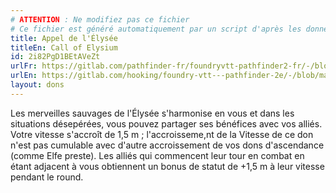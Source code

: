 ```yaml
---
# ATTENTION : Ne modifiez pas ce fichier
# Ce fichier est généré automatiquement par un script d'après les données du module Foundry VTT officiel et de sa traduction
title: Appel de l'Élysée
titleEn: Call of Elysium
id: 2i82PgD1BEtAVeZt
urlFr: https://gitlab.com/pathfinder-fr/foundryvtt-pathfinder2-fr/-/blob/master/data/feats/2i82PgD1BEtAVeZt.htm
urlEn: https://gitlab.com/hooking/foundry-vtt---pathfinder-2e/-/blob/master/packs/data/feats.db/call-of-elysium.json
layout: dons
---
```

Les merveilles sauvages de l'Élysée s'harmonise en vous et dans les situations désepérées, vous pouvez partager ses bénéfices avec vos alliés. Votre vitesse s'accroît de 1,5 m ; l'accroisseme,nt de la Vitesse de ce don n'est pas cumulable avec d'autre accroissement de vos dons d'ascendance (comme Elfe preste). Les alliés qui commencent leur tour en combat en étant adjacent à vous obtiennent un bonus de statut de +1,5 m à leur vitesse pendant le round.
